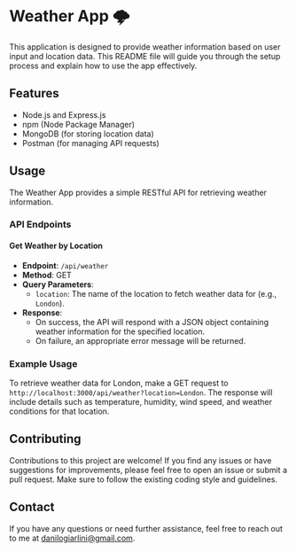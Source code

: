 # Weather App 🌩️

This application is designed to provide weather information based on user input and location data. This README file will guide you through the setup process and explain how to use the app effectively.

## Features

- Node.js and Express.js
- npm (Node Package Manager)
- MongoDB (for storing location data)
- Postman (for managing API requests)

## Usage

The Weather App provides a simple RESTful API for retrieving weather information.

### API Endpoints

#### Get Weather by Location

- **Endpoint**: `/api/weather`
- **Method**: GET
- **Query Parameters**:
  - `location`: The name of the location to fetch weather data for (e.g., `London`).
- **Response**:
  - On success, the API will respond with a JSON object containing weather information for the specified location.
  - On failure, an appropriate error message will be returned.

### Example Usage

To retrieve weather data for London, make a GET request to `http://localhost:3000/api/weather?location=London`. The response will include details such as temperature, humidity, wind speed, and weather conditions for that location.

## Contributing

Contributions to this project are welcome! If you find any issues or have suggestions for improvements, please feel free to open an issue or submit a pull request. Make sure to follow the existing coding style and guidelines.

## Contact

If you have any questions or need further assistance, feel free to reach out to me at danilogiarlini@gmail.com.
